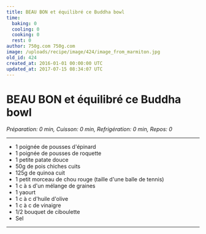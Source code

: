 ```yaml
---
title: BEAU BON et équilibré ce Buddha bowl
time:
  baking: 0
  cooling: 0
  cooking: 0
  rest: 0
author: 750g.com 750g.com
image: /uploads/recipe/image/424/image_from_marmiton.jpg
old_id: 424
created_at: 2016-01-01 00:00:00 UTC
updated_at: 2017-07-15 08:34:07 UTC
---
```


# BEAU BON et équilibré ce Buddha bowl

_Préparation: 0 min, Cuisson: 0 min, Refrigération: 0 min, Repos: 0_

---

- 1 poignée de pousses d'épinard
- 1 poignée de pousses de roquette
- 1 petite patate douce
- 50g de pois chiches cuits
- 125g de quinoa cuit
- 1 petit morceau de chou rouge (taille d'une balle de tennis)
- 1 c à s d'un mélange de graines
- 1 yaourt
- 1 c à c d'huile d'olive
- 1 c à c de vinaigre
- 1/2 bouquet de ciboulette
- Sel

---
